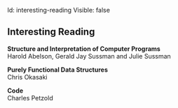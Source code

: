 Id: interesting-reading
Visible: false

## Interesting Reading

**Structure and Interpretation of Computer Programs**  
Harold Abelson,‎ Gerald Jay Sussman and Julie Sussman

**Purely Functional Data Structures**  
Chris Okasaki

**Code**  
Charles Petzold
